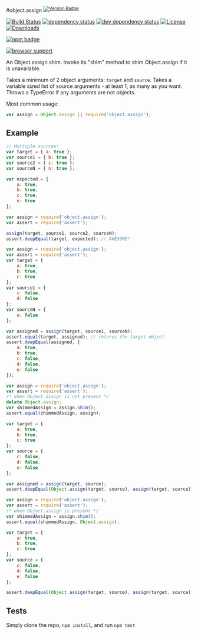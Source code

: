 #object.assign <sup>[![Version Badge][2]][npm-url]</sup>

[![Build Status][3]][4]
[![dependency status][5]][6]
[![dev dependency status][7]][8]
[![License][license-image]][license-url]
[![Downloads][downloads-image]][downloads-url]

[![npm badge][12]][npm-url]

[![browser support][9]][10]

An Object.assign shim. Invoke its "shim" method to shim Object.assign if it is unavailable.

Takes a minimum of 2 object arguments: `target` and `source`.
Takes a variable sized list of source arguments - at least 1, as many as you want.
Throws a TypeError if any arguments are not objects.

Most common usage:
```js
var assign = Object.assign || require('object.assign');
```

## Example

```js
// Multiple sources!
var target = { a: true };
var source1 = { b: true };
var source2 = { c: true };
var sourceN = { n: true };

var expected = {
	a: true,
	b: true,
	c: true,
	n: true
};

var assign = require('object.assign');
var assert = require('assert');

assign(target, source1, source2, sourceN);
assert.deepEqual(target, expected); // AWESOME!
```

```js
var assign = require('object.assign');
var assert = require('assert');
var target = {
	a: true,
	b: true,
	c: true
};
var source1 = {
	c: false,
	d: false
};
var sourceN = {
	e: false
};

var assigned = assign(target, source1, sourceN);
assert.equal(target, assigned); // returns the target object
assert.deepEqual(assigned, {
	a: true,
	b: true,
	c: false,
	d: false,
	e: false
});
```

```js
var assign = require('object.assign');
var assert = require('assert');
/* when Object.assign is not present */
delete Object.assign;
var shimmedAssign = assign.shim();
assert.equal(shimmedAssign, assign);

var target = {
    a: true,
    b: true,
    c: true
};
var source = {
    c: false,
    d: false,
    e: false
};

var assigned = assign(target, source);
assert.deepEqual(Object.assign(target, source), assign(target, source));
```

```js
var assign = require('object.assign');
var assert = require('assert');
/* when Object.assign is present */
var shimmedAssign = assign.shim();
assert.equal(shimmedAssign, Object.assign);

var target = {
    a: true,
    b: true,
    c: true
};
var source = {
    c: false,
    d: false,
    e: false
};

assert.deepEqual(Object.assign(target, source), assign(target, source));
```

## Tests
Simply clone the repo, `npm install`, and run `npm test`

[npm-url]: https://npmjs.org/package/object.assign
[2]: http://vb.teelaun.ch/ljharb/object.assign.svg
[3]: https://travis-ci.org/ljharb/object.assign.svg
[4]: https://travis-ci.org/ljharb/object.assign
[5]: https://david-dm.org/ljharb/object.assign.svg?theme=shields.io
[6]: https://david-dm.org/ljharb/object.assign
[7]: https://david-dm.org/ljharb/object.assign/dev-status.svg?theme=shields.io
[8]: https://david-dm.org/ljharb/object.assign#info=devDependencies
[9]: https://ci.testling.com/ljharb/object.assign.png
[10]: https://ci.testling.com/ljharb/object.assign
[11]: https://github.com/es-shims/es5-shim/blob/master/es5-shim.js#L542-589
[12]: https://nodei.co/npm/object.assign.png?downloads=true&stars=true
[license-image]: http://img.shields.io/npm/l/object.assign.svg
[license-url]: LICENSE
[downloads-image]: http://img.shields.io/npm/dm/object.assign.svg
[downloads-url]: http://npm-stat.com/charts.html?package=object.assign

